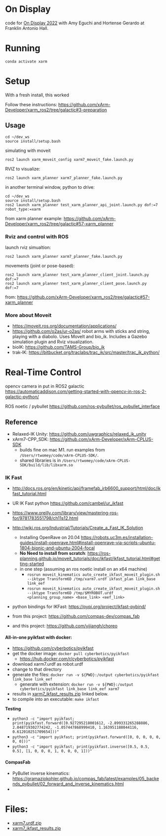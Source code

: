 # On Display

code for [On Display 2022](https://ondisplay.us/) with Amy Eguchi and Hortense Gerardo at Franklin Antonio Hall.

# Running

`conda activate xarm`

# Setup

With a fresh install, this worked

Follow these instructions: https://github.com/xArm-Developer/xarm_ros2/tree/galactic#3-preparation

## Usage

```
cd ~/dev_ws
source install/setup.bash
```
	
simulating with moveit 
```
ros2 launch xarm_moveit_config xarm7_moveit_fake.launch.py
```

RVIZ to visualize:
```
ros2 launch xarm_planner xarm7_planner_fake.launch.py
```

in another terminal window, python to drive: 
```
cd ~/dev_ws
source install/setup.bash
ros2 launch xarm_planner test_xarm_planner_api_joint.launch.py dof:=7 robot_type:=xarm
```
from xarm planner example: https://github.com/xArm-Developer/xarm_ros2/tree/galactic#57-xarm_planner

### Rviz and control with ROS

launch rviz simualtion:
```
ros2 launch xarm_planner xarm7_planner_fake.launch.py
```

movements (joint or pose-based):
```
ros2 launch xarm_planner test_xarm_planner_client_joint.launch.py dof:=7
ros2 launch xarm_planner test_xarm_planner_client_pose.launch.py dof:=7
```
from: https://github.com/xArm-Developer/xarm_ros2/tree/galactic#57-xarm_planner

### More about Moveit
- https://moveit.ros.org/documentation/applications/
- https://github.com/o2as/ur-o2as/ robot arms with sticks and string, playing with a diabolo. Uses MoveIt and bio_ik. Includes a Gazebo simulation plugin and Rviz visualization.
- bioIK: https://github.com/TAMS-Group/bio_ik
- trak-IK: https://bitbucket.org/traclabs/trac_ik/src/master/trac_ik_python/

# Real-Time Control
opencv camera in put in ROS2 galactic https://automaticaddison.com/getting-started-with-opencv-in-ros-2-galactic-python/

ROS noetic / pybullet https://github.com/ros-pybullet/ros_pybullet_interface

## Reference

- Relaxed-IK Unity: https://github.com/uwgraphics/relaxed_ik_unity
- xArm7-CPP_SDK: https://github.com/xArm-Developer/xArm-CPLUS-SDK
  - builds fine on mac M1. run examples from `/Users/rtwomey/code/xArm-CPLUS-SDK/`. 
  - shared libraries is in `/Users/rtwomey/code/xArm-CPLUS-SDK/build/lib/libxarm.so`
  
### IK Fast
- http://docs.ros.org/en/kinetic/api/framefab_irb6600_support/html/doc/ikfast_tutorial.html
- UR IK Fast python https://github.com/cambel/ur_ikfast
- https://www.oreilly.com/library/view/mastering-ros-for/9781783551798/ch11s12.html
- http://wiki.ros.org/Industrial/Tutorials/Create_a_Fast_IK_Solution
  - Installing OpenRave on 20.04 https://robots.uc3m.es/installation-guides/install-openrave.html#install-openrave-via-scripts-ubuntu-1804-bionic-and-ubuntu-2004-focal
  - **No Need to install from scratch**: https://ros-planning.github.io/moveit_tutorials/doc/ikfast/ikfast_tutorial.html#getting-started
  - in one step (assuming an ros noetic install on an x64 machine)
    - `rosrun moveit_kinematics auto_create_ikfast_moveit_plugin.sh --iktype Transform6D /tmp/xarm7.urdf ikfast_plan link_base link_eef`
    - `rosrun moveit_kinematics auto_create_ikfast_moveit_plugin.sh --iktype Transform6D /tmp/$MYROBOT.urdf <planning_group_name> <base_link> <eef_link>`

- python bindings for IKFast: https://pypi.org/project/ikfast-pybind/
- from this project: https://github.com/compas-dev/compas_fab
- and this project: https://github.com/yijiangh/choreo

#### All-in-one pyikfast with docker: 
- https://github.com/cyberbotics/pyikfast
- get the docker image: `docker pull cyberbotics/pyikfast`
  - https://hub.docker.com/r/cyberbotics/pyikfast
- download xarm7.urdf as robot.urdf
- change to that directory
- generate the files: `docker run -v ${PWD}:/output cyberbotics/pyikfast link_base link_eef`
  - generate with extension: `docker run -v ${PWD}:/output cyberbotics/pyikfast link_base link_eef xarm7`
- results in [xarm7_ikfast_results.zip](https://github.com/roberttwomey/on-display-code/files/10097122/xarm7_ikfast_results.zip) linked below. 
- to compile into an executable: `make ikfast`

**Testing**
- `python3 -c "import pyikfast; print(pyikfast.forward([0.927295218001612, -2.899331265288886, 2.048719302774242, -1.057447868999410, 1.163951188044116, 0.612010251709654]))"`
- `python3 -c "import pyikfast; print(pyikfast.forward([0, 0, 0, 0, 0, 0, 0]))"`
- `python3 -c "import pyikfast; print(pyikfast.inverse([0.5, 0.5, 0.5], [1, 0, 0, 0, 1, 0, 0, 0, 1]))"`

#### CompasFab
- PyBullet inverse kinematics: https://gramaziokohler.github.io/compas_fab/latest/examples/05_backends_pybullet/02_forward_and_inverse_kinematics.html
- 
# Files:
- [xarm7.urdf.zip](https://github.com/roberttwomey/on-display-code/files/10096583/xarm7.urdf.zip)
- [xarm7_ikfast_results.zip](https://github.com/roberttwomey/on-display-code/files/10097122/xarm7_ikfast_results.zip)
